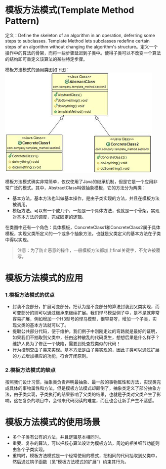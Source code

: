 # 模板方法模式(Template Method Pattern) 

定义：Define the skeleton of an algorithm in an operation, deferring some steps to subclasses. Template Method lets subclasses redefine certain steps of an algorithm without changing the algorithm's structure。定义一个操作中的算法的骨架，而将一些步骤延迟到子类中。使得子类可以不改变一个算法的结构即可重定义该算法的某些特定步骤。  

模板方法模式的通用类图如下图：  
![Alt text](template.jpg "模板方法模式类图")

模板方法模式确实非常简单，仅仅使用了Java的继承机制，但是它是一个应用非常广泛的模式。其中，AbstractClass叫做抽象模板，它的方法分为两类：

- 基本方法。基本方法也叫做基本操作，是由子类实现的方法，并且在模板方法被调用。
- 模板方法。可以有一个或几个，一般是一个具体方法，也就是一个骨架，实现对基本方法的调度，完成固定的逻辑。

在类图中还有一个角色：具体模板，ConcreteClass1和ConcreteClass2属于具体模板，实现父类所定义的一个或多个抽象方法，也就是父类定义的基本方法在子类中得以实现。  

> 注意：为了防止恶意的操作，一般模板方法都加上final关键字，不允许被覆写。  

# 模板方法模式的应用

### 1.模板方法模式的优点

- 封装不变部分，扩展可变部分。把认为是不变部分的算法封装到父类实现，而可变部分的则可以通过继承来继续扩展。我们悍马模型例子中，是不是就非常容易扩展，例如增加一个H3型号的悍马模型，很容易呀，增加一个子类，实现父类的基本方法就可以了。
- 提取公共部分代码，便于维护。我们例子中刚刚走过的弯路就是最好的证明，如果我们不抽取到父类中，任由这种散乱的代码发生，想想后果是什么样子？维护人员为了修正一个缺陷，需要到处查找类似的代码！
- 行为控制交由子类来实现。基本方法是由子类实现的，因此子类可以通过扩展的方式增加相应的功能，符合开闭原则。

### 2.模板方法模式的缺点

按照我们设计习惯，抽象类负责声明最抽象、最一般的事物属性和方法，实现类完成具体的事物属性和方法，但是模板方法模式却颠倒了，抽象类定义了部分抽象方法，由子类实现，子类执行的结果影响了父类的结果，也就是子类对父类产生了影响，这在复杂的项目中，会带来代码阅读的难度，而且也会让新手产生不适感。  
       

# 模板方法模式的使用场景

- 多个子类有公有的方法，并且逻辑基本相同时。
- 重要、复杂的算法，可以把核心算法设计为模板方法，周边的相关细节功能则由各个子类实现。
- 重构时，模板方法模式是一个经常使用的模式，把相同的代码抽取到父类中，然后通过钩子函数（见“模板方法模式的扩展”）约束其行为。            
